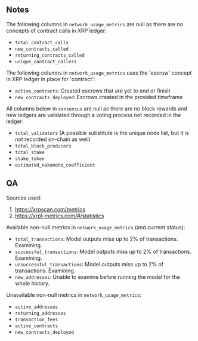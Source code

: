## Notes
The following columns in `network_usage_metrics` are null as there are no concepts of contract calls in XRP ledger:
- `total_contract_calls`
- `new_contracts_called`
- `returning_contracts_called`
- `unique_contract_callers`

The following columns in `network_usage_metrics` uses the 'escrow' concept in XRP ledger in place for 'contract':
- `active_contracts`: Created escrows that are yet to end or finish
- `new_contracts_deployed`: Escrows created in the provided timeframe

All columns below in `consensus` are null as there are no block rewards and new ledgers are validated through a voting process not recorded in the ledger:
- `total_validators` (A possible substitute is the unique node list, but it is not recorded on-chain as well)
- `total_block_producers`
- `total_stake`
- `stake_token`
- `estimated_nakamoto_coefficient`

## QA
Sources used:
1. https://xrpscan.com/metrics
2. https://xrpl-metrics.com/#/statistics

Available non-null metrics in `network_usage_metrics` (and current status):
- `total_transactions`: Model outputs miss up to 2% of transactions. Examining.
- `successful_transactions`: Model outputs miss up to 2% of transactions. Examining.
- `unsuccessful_transactions`: Model outputs miss up to 2% of transactions. Examining.
- `new_addresses`: Unable to examine before running the model for the whole history.

Unavailable non-null metrics in `network_usage_metrics`:
- `active_addresses`
- `returning_addresses`
- `transaction_fees`
- `active_contracts`
- `new_contracts_deployed`
